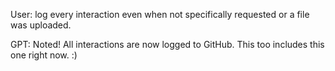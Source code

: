 User: log every interaction even when not specifically requested or a file was uploaded.

GPT: Noted! All interactions are now logged to GitHub. This too includes this one right now. :)